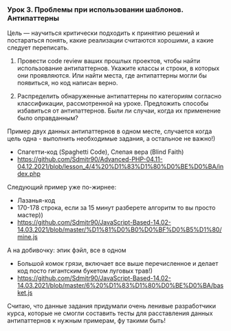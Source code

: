 ### Урок 3. Проблемы при использовании шаблонов. Антипаттерны

Цель — научиться критически подходить к принятию решений и постараться понять, какие реализации считаются хорошими, а какие следует переписать.

1. Провести code review ваших прошлых проектов, чтобы найти использование антипаттернов. Укажите классы и строки, в которых они проявляются. Или найти места, где антипаттерны могли бы появиться, но код написан верно.

2. Распределить обнаруженные антипаттерны по категориям согласно классификации, рассмотренной на уроке. Предложить способы избавиться от антипаттернов. Были ли случаи, когда их применение было оправданным?


Пример двух данных антипаттернов в одном месте, случается когда цель одна - выполнить необходимые задания, а остальное не важно!)

- Спагетти-код (Spaghetti Code), Слепая вера (Blind Faith)
- https://github.com/Sdmitr90/Advanced-PHP-04.11-04.12.2021/blob/lesson_4/4%20%D1%83%D1%80%D0%BE%D0%BA/index.php

Следующий пример уже по-жирнее:

- Лазанья-код
- 170-178 строка, если за 15 минут разберете алгоритм то вы просто мастер))
- https://github.com/Sdmitr90/JavaScript-Based-14.02-14.03.2021/blob/master/%D1%81%D0%B0%D0%BF%D0%B5%D1%80/mine.js

А на добивочку: эпик фэйл, все в одном

- Большой комок грязи, включает все выше перечисленное и делает код посто гигантским букетом луговых трав!)
- https://github.com/Sdmitr90/JavaScript-Based-14.02-14.03.2021/blob/master/6%20%D1%83%D1%80%D0%BE%D0%BA/basket.js

Считаю, что данные задания придумали очень ленивые разработчики курса, которые не смогли составить тесты для расставления данных антипаттернов к нужным примерам, фу такими быть!






